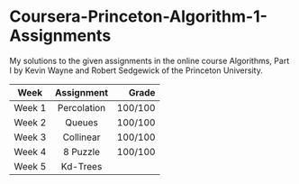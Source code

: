 # Coursera-Princeton-Algorithm-1-Assignments
My solutions to the given assignments in the online course Algorithms, Part I by Kevin Wayne and Robert Sedgewick of the Princeton University.

| Week          | Assignment    |Grade  |
| ------------- |:-------------:| -----:|
| Week 1        | Percolation   |100/100| 
| Week 2        | Queues        |100/100| 
| Week 3        | Collinear     |100/100|
| Week 4        | 8 Puzzle      |100/100|
| Week 5        | Kd-Trees      |       |
